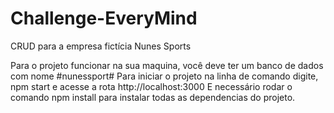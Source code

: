 # Challenge-EveryMind
CRUD para a empresa fictícia Nunes Sports

Para o projeto funcionar na sua maquina, você deve ter um banco de dados com nome #nunessport#
Para iniciar o projeto na linha de comando digite, npm start e acesse a rota http://localhost:3000
E necessário rodar o comando npm install para instalar todas as dependencias do projeto.
